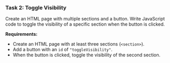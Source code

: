 ### Task 2: Toggle Visibility
Create an HTML page with multiple sections and a button. Write JavaScript code to toggle the visibility of a specific section when the button is clicked.

**Requirements:**
- Create an HTML page with at least three sections (`<section>`).
- Add a button with an `id` of `"toggleVisibility"`.
- When the button is clicked, toggle the visibility of the second section.
